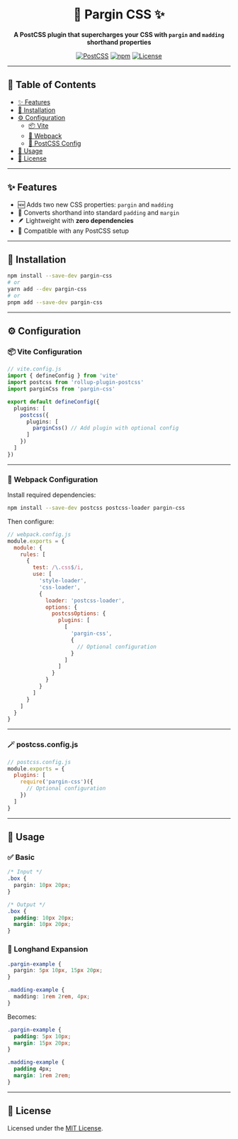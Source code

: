 <div align="center">

# 🎨 Pargin CSS ✨
**A PostCSS plugin that supercharges your CSS with `pargin` and `madding` shorthand properties**

[![PostCSS](https://img.shields.io/badge/PostCSS-%23DD3A0A.svg?style=flat&logo=postcss&logoColor=white)](https://postcss.org/)
[![npm](https://img.shields.io/npm/v/pargin-css)](https://www.npmjs.com/package/pargin-css)
[![License](https://img.shields.io/npm/l/pargin-css)](./LICENSE)

</div>

---

## 🔗 Table of Contents

- [✨ Features](#-features)
- [🔧 Installation](#-installation)
- [⚙️ Configuration](#️-configuration)
  - [📦 Vite](#-vite-configuration)
  - [🧰 Webpack](#-webpack-configuration)
  - [🧾 PostCSS Config](#-postcssconfigjs)
- [🚀 Usage](#-usage)
- [📄 License](#-license)

---

## ✨ Features

- 🆕 Adds two new CSS properties: `pargin` and `madding`
- 🔄 Converts shorthand into standard `padding` and `margin`
- 🪶 Lightweight with **zero dependencies**
- 🔧 Compatible with any PostCSS setup

---

## 🔧 Installation

```bash
npm install --save-dev pargin-css
# or
yarn add --dev pargin-css
# or
pnpm add --save-dev pargin-css
```

---

## ⚙️ Configuration

### 📦 Vite Configuration

```ts
// vite.config.js
import { defineConfig } from 'vite'
import postcss from 'rollup-plugin-postcss'
import parginCss from 'pargin-css'

export default defineConfig({
  plugins: [
    postcss({
      plugins: [
        parginCss() // Add plugin with optional config
      ]
    })
  ]
})
```

---

### 🧰 Webpack Configuration

Install required dependencies:

```bash
npm install --save-dev postcss postcss-loader pargin-css
```

Then configure:

```js
// webpack.config.js
module.exports = {
  module: {
    rules: [
      {
        test: /\.css$/i,
        use: [
          'style-loader',
          'css-loader',
          {
            loader: 'postcss-loader',
            options: {
              postcssOptions: {
                plugins: [
                  [
                    'pargin-css',
                    {
                      // Optional configuration
                    }
                  ]
                ]
              }
            }
          }
        ]
      }
    ]
  }
}
```

---

### 🪄 postcss.config.js

```js
// postcss.config.js
module.exports = {
  plugins: [
    require('pargin-css')({
      // Optional configuration
    })
  ]
}
```

---

## 🚀 Usage

### ✅ Basic

```css
/* Input */
.box {
  pargin: 10px 20px;
}

/* Output */
.box {
  padding: 10px 20px;
  margin: 10px 20px;
}
```

### 🔁 Longhand Expansion

```css
.pargin-example {
  pargin: 5px 10px, 15px 20px;
}

.madding-example {
  madding: 1rem 2rem, 4px;
}
```

Becomes:

```css
.pargin-example {
  padding: 5px 10px;
  margin: 15px 20px;
}

.madding-example {
  padding 4px;
  margin: 1rem 2rem;
}
```

---

## 📄 License

Licensed under the [MIT License](./LICENSE).
